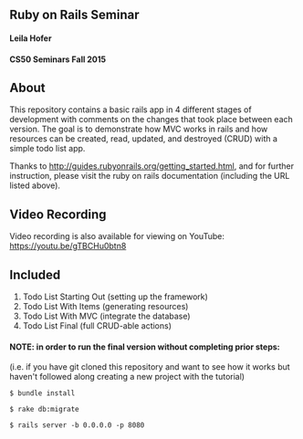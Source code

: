 ## Ruby on Rails Seminar
#### Leila Hofer
#### CS50 Seminars Fall 2015

## About
This repository contains a basic rails app in 4 different stages of development
with comments on the changes that took place between each version. The goal is
to demonstrate how MVC works in rails and how resources can be created, read,
updated, and destroyed (CRUD) with a simple todo list app.

Thanks to http://guides.rubyonrails.org/getting_started.html, and for further
instruction, please visit the ruby on rails documentation (including the URL
listed above).

## Video Recording

Video recording is also available for viewing on YouTube: https://youtu.be/gTBCHu0btn8

## Included
1. Todo List Starting Out (setting up the framework)
2. Todo List With Items (generating resources)
3. Todo List With MVC (integrate the database)
4. Todo List Final (full CRUD-able actions)

#### NOTE: in order to run the final version without completing prior steps:

(i.e. if you have git cloned this repository and want to see how it works 
but haven't followed along creating a new project with the tutorial)

   `$ bundle install`  
   
   `$ rake db:migrate`  
   
   `$ rails server -b 0.0.0.0 -p 8080`
